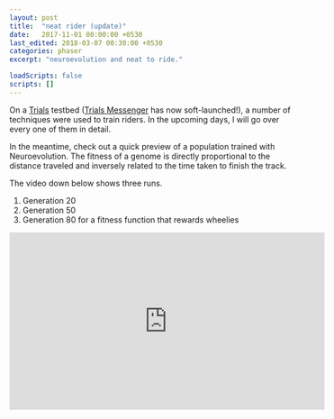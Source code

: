 ```yaml
---
layout: post
title:  "neat rider (update)"
date:   2017-11-01 00:00:00 +0530
last_edited: 2018-03-07 00:30:00 +0530
categories: phaser
excerpt: "neuroevolution and neat to ride."

loadScripts: false
scripts: []
---
```


On a [Trials](https://www.ubisoft.com/en-us/game/trials-fusion/) testbed ([Trials Messenger](https://apps.facebook.com/instanttrials) has now soft-launched!), a number of techniques were used to train riders. In the upcoming days, I will go over every one of them in detail.

In the meantime, check out a quick preview of a population trained with Neuroevolution. The fitness of a genome is directly proportional to the distance traveled and inversely related to the time taken to finish the track.

The video down below shows three runs.
1. Generation 20
2. Generation 50
3. Generation 80 for a fitness function that rewards wheelies

<iframe width="560" height="315" src="https://www.youtube.com/embed/eURH-EOYijg?rel=0" frameborder="0" allow="autoplay; encrypted-media" allowfullscreen></iframe>